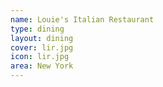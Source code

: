 ```yaml
---
name: Louie's Italian Restaurant
type: dining
layout: dining 
cover: lir.jpg
icon: lir.jpg
area: New York
---
```

